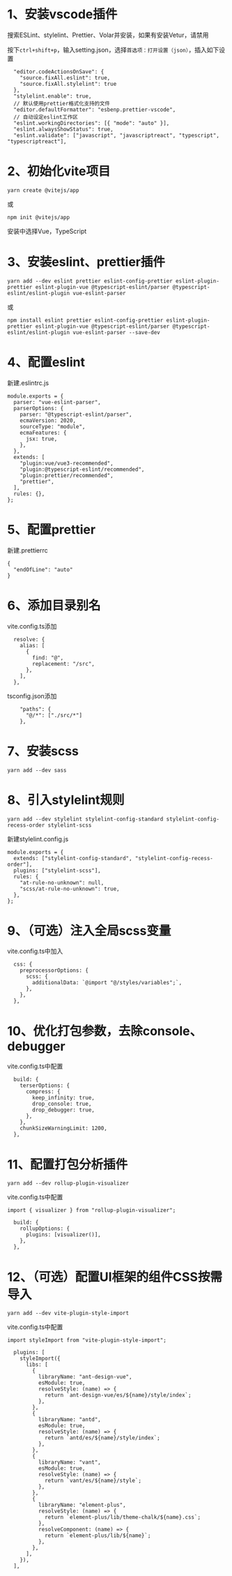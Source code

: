 # 1、安装vscode插件

搜索ESLint、stylelint、Prettier、Volar并安装，如果有安装Vetur，请禁用

按下`ctrl+shift+p`，输入setting.json，选择`首选项：打开设置（json）`，插入如下设置

```
  "editor.codeActionsOnSave": {
    "source.fixAll.eslint": true,
    "source.fixAll.stylelint": true
  },
  "stylelint.enable": true,
  // 默认使用prettier格式化支持的文件
  "editor.defaultFormatter": "esbenp.prettier-vscode",
  // 自动设定eslint工作区
  "eslint.workingDirectories": [{ "mode": "auto" }],
  "eslint.alwaysShowStatus": true,
  "eslint.validate": ["javascript", "javascriptreact", "typescript", "typescriptreact"],
```

# 2、初始化vite项目

`yarn create @vitejs/app`

或

`npm init @vitejs/app `

安装中选择Vue，TypeScript

# 3、安装eslint、prettier插件

`yarn add --dev eslint prettier eslint-config-prettier eslint-plugin-prettier eslint-plugin-vue @typescript-eslint/parser @typescript-eslint/eslint-plugin vue-eslint-parser`

或

`npm install eslint prettier eslint-config-prettier eslint-plugin-prettier eslint-plugin-vue @typescript-eslint/parser @typescript-eslint/eslint-plugin vue-eslint-parser --save-dev`

# 4、配置eslint

新建.eslintrc.js

```
module.exports = {
  parser: "vue-eslint-parser",
  parserOptions: {
    parser: "@typescript-eslint/parser",
    ecmaVersion: 2020,
    sourceType: "module",
    ecmaFeatures: {
      jsx: true,
    },
  },
  extends: [
    "plugin:vue/vue3-recommended",
    "plugin:@typescript-eslint/recommended",
    "plugin:prettier/recommended",
    "prettier",
  ],
  rules: {},
};
```

# 5、配置prettier

新建.prettierrc

```
{
  "endOfLine": "auto"
}
```

# 6、添加目录别名

vite.config.ts添加

```
  resolve: {
    alias: [
      {
        find: "@",
        replacement: "/src",
      },
    ],
  },
```

tsconfig.json添加

```
    "paths": {
      "@/*": ["./src/*"]
    },
```

# 7、安装scss

`yarn add --dev sass `

# 8、引入stylelint规则

`yarn add --dev stylelint stylelint-config-standard stylelint-config-recess-order stylelint-scss`

新建stylelint.config.js

```
module.exports = {
  extends: ["stylelint-config-standard", "stylelint-config-recess-order"],
  plugins: ["stylelint-scss"],
  rules: {
    "at-rule-no-unknown": null,
    "scss/at-rule-no-unknown": true,
  },
};
```

# 9、（可选）注入全局scss变量

vite.config.ts中加入

```
  css: {
    preprocessorOptions: {
      scss: {
        additionalData: `@import "@/styles/variables";`,
      },
    },
  },
```

# 10、优化打包参数，去除console、debugger

vite.config.ts中配置

```
  build: {
    terserOptions: {
      compress: {
        keep_infinity: true,
        drop_console: true,
        drop_debugger: true,
      },
    },
    chunkSizeWarningLimit: 1200,
  },
```

# 11、配置打包分析插件

`yarn add --dev rollup-plugin-visualizer`

vite.config.ts中配置

`import { visualizer } from "rollup-plugin-visualizer";`

```
  build: {
    rollupOptions: {
      plugins: [visualizer()],
    },
  },
```

# 12、（可选）配置UI框架的组件CSS按需导入

`yarn add --dev vite-plugin-style-import`

vite.config.ts中配置

`import styleImport from "vite-plugin-style-import";`

```
  plugins: [
    styleImport({
      libs: [
        {
          libraryName: "ant-design-vue",
          esModule: true,
          resolveStyle: (name) => {
            return `ant-design-vue/es/${name}/style/index`;
          },
        },
        {
          libraryName: "antd",
          esModule: true,
          resolveStyle: (name) => {
            return `antd/es/${name}/style/index`;
          },
        },
        {
          libraryName: "vant",
          esModule: true,
          resolveStyle: (name) => {
            return `vant/es/${name}/style`;
          },
        },
        {
          libraryName: "element-plus",
          resolveStyle: (name) => {
            return `element-plus/lib/theme-chalk/${name}.css`;
          },
          resolveComponent: (name) => {
            return `element-plus/lib/${name}`;
          },
        },
      ],
    }),
  ],
```

